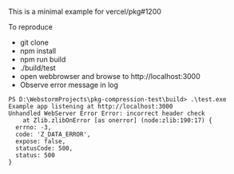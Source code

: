 This is a minimal example for vercel/pkg#1200

To reproduce

- git clone
- npm install
- npm run build
- ./build/test
- open webbrowser and browse to http://localhost:3000
- Observe error message in log

```
PS D:\WebstormProjects\pkg-compression-test\build> .\test.exe
Example app listening at http://localhost:3000
Unhandled WebServer Error Error: incorrect header check
    at Zlib.zlibOnError [as onerror] (node:zlib:190:17) {
  errno: -3,
  code: 'Z_DATA_ERROR',
  expose: false,
  statusCode: 500,
  status: 500
}

```
